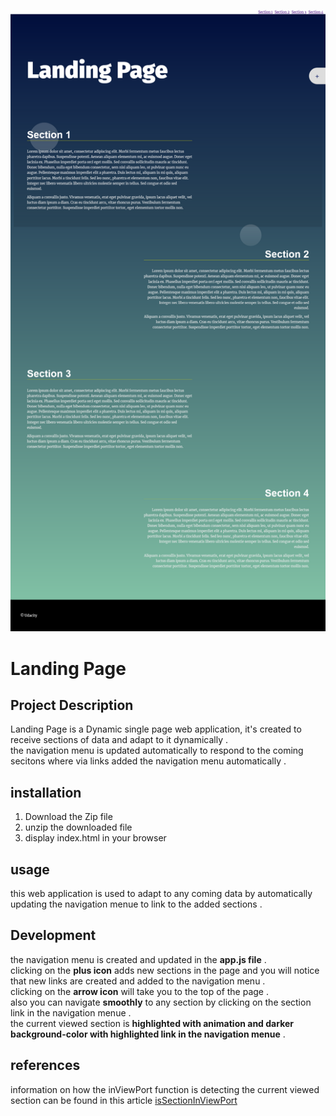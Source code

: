 ![landing page preview](/assets/landing_page.png)

# Landing Page

## Project Description

Landing Page is a Dynamic single page web application, it's created to receive sections of data and adapt to it dynamically .  
the navigation menu is updated automatically to respond to the coming secitons where via links added the navigation menu automatically .

## installation

1. Download the Zip file
2. unzip the downloaded file
3. display index.html in your browser

## usage

this web application is used to adapt to any coming data by automatically updating the navigation menue to link to the added sections .

## Development

the navigation menu is created and updated in the **app.js file** .  
clicking on the **plus icon** adds new sections in the page and you will notice that new links are created and added to the navigation menu .  
clicking on the **arrow icon** will take you to the top of the page .  
also you can navigate **smoothly** to any section by clicking on the section link in the navigation menue .  
the current viewed section is **highlighted with animation and darker background-color with highlighted link in the navigation menue** .

## references

information on how the inViewPort function is detecting the current viewed section can be found in this article
[isSectionInViewPort](https://www.javascripttutorial.net/dom/css/check-if-an-element-is-visible-in-the-viewport/)
